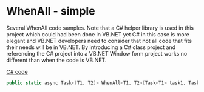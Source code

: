 ﻿# WhenAll - simple

Several WhenAll code samples. Note that a C# helper library is used in this project which could had been done in VB.NET yet C# in this case is more elegant and VB.NET developers need to consider that not all code that fits their needs will be in VB.NET. By introducing a C# class project and referencing the C# project into a VB.NET Window form project works no different than when the code is VB.NET.

[C# code](https://github.com/karenpayneoregon/async-basics-vb/blob/master/ExtensionLibrary/TaskEx.cs)

```csharp
public static async Task<(T1, T2)> WhenAll<T1, T2>(Task<T1> task1, Task<T2> task2) => (await task1, await task2);
```

